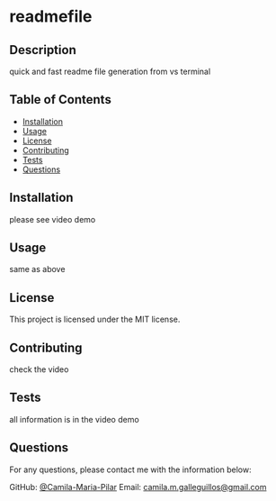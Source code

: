 # readmefile
## Description
quick and fast readme file generation from vs terminal

## Table of Contents
- [Installation](#installation)
- [Usage](#usage)
- [License](#license)
- [Contributing](#contributing)
- [Tests](#tests)
- [Questions](#questions)

## Installation
please see video demo

## Usage
same as above

## License
This project is licensed under the MIT license.

## Contributing
check the video

## Tests
all information is in the video demo

## Questions
For any questions, please contact me with the information below:

GitHub: [@Camila-Maria-Pilar](https://github.com/Camila-Maria-Pilar)
Email: camila.m.galleguillos@gmail.com
